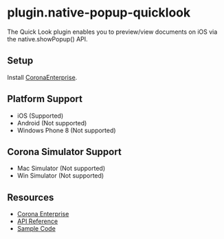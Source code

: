 # plugin.native-popup-quicklook

The Quick Look plugin enables you to preview/view documents on iOS via the native.showPopup() API.

## Setup

Install [CoronaEnterprise](http://coronalabs.com/products/enterprise/).

## Platform Support

* iOS (Supported)
* Android (Not supported)
* Windows Phone 8 (Not supported)

## Corona Simulator Support

* Mac Simulator (Not supported)
* Win Simulator (Not supported)

## Resources

* [Corona Enterprise](http://docs.coronalabs.com/native/)
* [API Reference](http://docs.coronalabs.com/plugin/CoronaProvider_native_popup_quickLook/index.html)
* [Sample Code](https://github.com/coronalabs/plugins-sample-quickLook)
